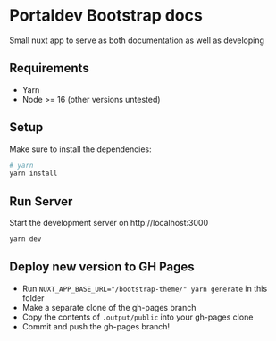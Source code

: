 # Portaldev Bootstrap docs

Small nuxt app to serve as both documentation as well as developing

## Requirements
- Yarn
- Node >= 16 (other versions untested)

## Setup

Make sure to install the dependencies:

```bash
# yarn
yarn install
```

## Run Server

Start the development server on http://localhost:3000

```bash
yarn dev
```

## Deploy new version to GH Pages

- Run ``NUXT_APP_BASE_URL="/bootstrap-theme/" yarn generate`` in this folder
- Make a separate clone of the gh-pages branch
- Copy the contents of ``.output/public`` into your gh-pages clone
- Commit and push the gh-pages branch!
